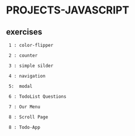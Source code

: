 # PROJECTS-JAVASCRIPT
   ## exercises

     1 : color-flipper

     2 : counter

     3 : simple silder

     4 : navigation

     5:  modal

     6 : TodoList Questions

     7 : Our Menu

     8 : Scroll Page

     8 : Todo-App
